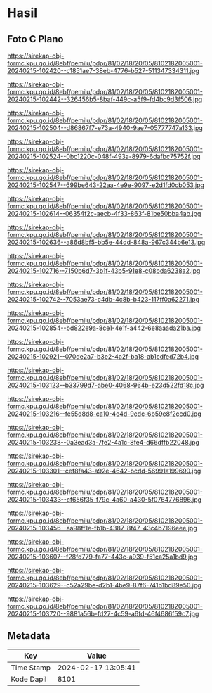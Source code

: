 # Hasil

## Foto C Plano

https://sirekap-obj-formc.kpu.go.id/8ebf/pemilu/pdpr/81/02/18/20/05/8102182005001-20240215-102420--c1851ae7-38eb-4776-b527-511347334311.jpg

https://sirekap-obj-formc.kpu.go.id/8ebf/pemilu/pdpr/81/02/18/20/05/8102182005001-20240215-102442--326456b5-8baf-449c-a5f9-fd4bc9d3f506.jpg

https://sirekap-obj-formc.kpu.go.id/8ebf/pemilu/pdpr/81/02/18/20/05/8102182005001-20240215-102504--d86867f7-e73a-4940-9ae7-05777747a133.jpg

https://sirekap-obj-formc.kpu.go.id/8ebf/pemilu/pdpr/81/02/18/20/05/8102182005001-20240215-102524--0bc1220c-048f-493a-8979-6dafbc75752f.jpg

https://sirekap-obj-formc.kpu.go.id/8ebf/pemilu/pdpr/81/02/18/20/05/8102182005001-20240215-102547--699be643-22aa-4e9e-9097-e2d1fd0cb053.jpg

https://sirekap-obj-formc.kpu.go.id/8ebf/pemilu/pdpr/81/02/18/20/05/8102182005001-20240215-102614--06354f2c-aecb-4f33-863f-81be50bba4ab.jpg

https://sirekap-obj-formc.kpu.go.id/8ebf/pemilu/pdpr/81/02/18/20/05/8102182005001-20240215-102636--a86d8bf5-bb5e-44dd-848a-967c344b6e13.jpg

https://sirekap-obj-formc.kpu.go.id/8ebf/pemilu/pdpr/81/02/18/20/05/8102182005001-20240215-102716--7150b6d7-3b1f-43b5-91e8-c08bda6238a2.jpg

https://sirekap-obj-formc.kpu.go.id/8ebf/pemilu/pdpr/81/02/18/20/05/8102182005001-20240215-102742--7053ae73-c4db-4c8b-b423-117ff0a62271.jpg

https://sirekap-obj-formc.kpu.go.id/8ebf/pemilu/pdpr/81/02/18/20/05/8102182005001-20240215-102854--bd822e9a-8ce1-4e1f-a442-6e8aaada21ba.jpg

https://sirekap-obj-formc.kpu.go.id/8ebf/pemilu/pdpr/81/02/18/20/05/8102182005001-20240215-102921--070de2a7-b3e2-4a2f-ba18-ab1cdfed72b4.jpg

https://sirekap-obj-formc.kpu.go.id/8ebf/pemilu/pdpr/81/02/18/20/05/8102182005001-20240215-103123--b33799d7-abe0-4068-964b-e23d522fd18c.jpg

https://sirekap-obj-formc.kpu.go.id/8ebf/pemilu/pdpr/81/02/18/20/05/8102182005001-20240215-103216--fe55d8d8-ca10-4e4d-9cdc-6b59e8f2ccd0.jpg

https://sirekap-obj-formc.kpu.go.id/8ebf/pemilu/pdpr/81/02/18/20/05/8102182005001-20240215-103238--0a3ead3a-7fe2-4a1c-8fe4-d66dffb22048.jpg

https://sirekap-obj-formc.kpu.go.id/8ebf/pemilu/pdpr/81/02/18/20/05/8102182005001-20240215-103301--cef8fa43-a92e-4642-bcdd-56991a199690.jpg

https://sirekap-obj-formc.kpu.go.id/8ebf/pemilu/pdpr/81/02/18/20/05/8102182005001-20240215-103433--cf656f35-f79c-4a60-a430-5f0764776896.jpg

https://sirekap-obj-formc.kpu.go.id/8ebf/pemilu/pdpr/81/02/18/20/05/8102182005001-20240215-103456--aa98ff1e-fb1b-4387-8f47-43c4b7196eee.jpg

https://sirekap-obj-formc.kpu.go.id/8ebf/pemilu/pdpr/81/02/18/20/05/8102182005001-20240215-103607--f28fd779-fa77-443c-a939-f51ca25a1bd9.jpg

https://sirekap-obj-formc.kpu.go.id/8ebf/pemilu/pdpr/81/02/18/20/05/8102182005001-20240215-103629--c52a29be-d2b1-4be9-87f6-741b1bd89e50.jpg

https://sirekap-obj-formc.kpu.go.id/8ebf/pemilu/pdpr/81/02/18/20/05/8102182005001-20240215-103720--9881a56b-fd27-4c59-a6fd-46f4686f59c7.jpg


## Metadata

| Key        | Value               |
| ---------- | ------------------- |
| Time Stamp | 2024-02-17 13:05:41 |
| Kode Dapil | 8101                |



